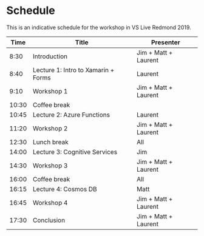 # Schedule

This is an indicative schedule for the workshop in VS Live Redmond 2019.

| **Time** | **Title** | **Presenter** |
| ---------|------|----------|
| 8:30 | Introduction | Jim + Matt + Laurent |
| 8:40 | Lecture 1: Intro to Xamarin + Forms | Laurent |
| 9:10 | Workshop 1 | Jim + Matt + Laurent |
| 10:30 | Coffee break |
| 10:45 | Lecture 2: Azure Functions | Laurent |
| 11:20 | Workshop 2 | Jim + Matt + Laurent |
| 12:30 | Lunch break | All |
| 14:00 | Lecture 3: Cognitive Services | Jim |
| 14:30 | Workshop 3 | Jim + Matt + Laurent |
| 16:00 | Coffee break | All |
| 16:15 | Lecture 4: Cosmos DB | Matt |
| 16:45 | Workshop 4 | Jim + Matt + Laurent |
| 17:30 | Conclusion | Jim + Matt + Laurent |

